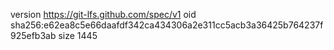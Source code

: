 version https://git-lfs.github.com/spec/v1
oid sha256:e62ea8c5e66daafdf342ca434306a2e311cc5acb3a36425b764237f925efb3ab
size 1445
